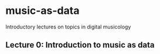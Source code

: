# music-as-data

Introductory lectures on topics in digital musicology

## Lecture 0: Introduction to music as data
